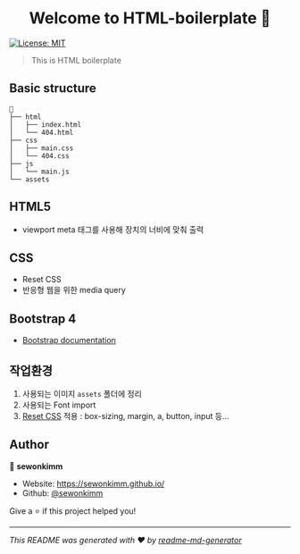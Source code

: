 <h1 align="center">Welcome to HTML-boilerplate 👋</h1>
<p>
  <a href="#" target="_blank">
    <img alt="License: MIT" src="https://img.shields.io/badge/License-MIT-yellow.svg" />
  </a>
</p>

> This is HTML boilerplate

## Basic structure

```
📁
├── html
│   ├── index.html
│   └── 404.html
├── css
│   ├── main.css
│   └── 404.css
├── js
│   └── main.js
└── assets
```

## HTML5

- viewport meta 태그를 사용해 장치의 너비에 맞춰 출력

## CSS

- Reset CSS
- 반응형 웹을 위한 media query

## Bootstrap 4

- [Bootstrap documentation](https://getbootstrap.com/docs/4.4/getting-started/introduction/)
## 작업환경 

1. 사용되는 이미지 `assets` 폴더에 정리
2. 사용되는 Font import
3. [Reset CSS](https://meyerweb.com/eric/tools/css/reset/) 적용 : box-sizing, margin, a, button, input 등...

## Author

👤 **sewonkimm**

- Website: https://sewonkimm.github.io/
- Github: [@sewonkimm](https://github.com/sewonkimm)

Give a ⭐️ if this project helped you!

---

_This README was generated with ❤️ by [readme-md-generator](https://github.com/kefranabg/readme-md-generator)_
